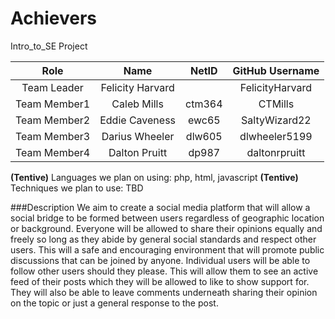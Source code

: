 # Achievers
Intro_to_SE Project

|     Role   	|   Name      	    |NetID	|   GitHub Username 	|
|:-----------:|:-----------------:|:-----:|:-------------------:|
|Team Leader	|Felicity Harvard 	| 	    |FelicityHarvard	    |
|Team Member1	|Caleb Mills 		    |ctm364	|CTMills		          |
|Team Member2	|Eddie Caveness 	  |ewc65	|SaltyWizard22		    |
|Team Member3	|Darius Wheeler 	  |dlw605	|dlwheeler5199		    |	
|Team Member4	|Dalton Pruitt 	    |dp987	|daltonrpruitt		    |

**(Tentive)** Languages we plan on using: php, html, javascript 
**(Tentive)** Techniques we plan to use: TBD

###Description
We aim to create a social media platform that will allow a social bridge to be formed between users regardless of geographic location or background. Everyone will be allowed to share their opinions equally and freely so long as they abide by general social standards and respect other users. This will a safe and encouraging environment that will promote public discussions that can be joined by anyone. Individual users will be able to follow other users should they please. This will allow them to see an active feed of their posts which they will be allowed to like to show support for. They will also be able to leave comments underneath sharing their opinion on the topic or just a general response to the post. 

